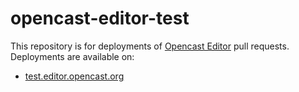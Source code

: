 # opencast-editor-test

This repository is for deployments of [Opencast Editor](https://github.com/elan-ev/opencast-editor) pull requests.
Deployments are available on:

- [test.editor.opencast.org](https://test.editor.opencast.org)
